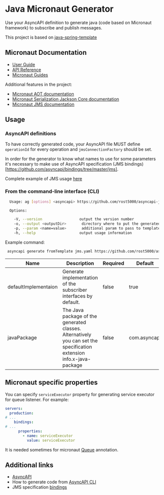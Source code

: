 # Java Micronaut Generator
Use your AsyncAPI definition to generate java (code based on Micronaut framework) to subscribe and publish messages.

This project is based on [java-spring-template](https://github.com/asyncapi/java-spring-template.git)
## Micronaut Documentation

- [User Guide](https://docs.micronaut.io/4.1.0/guide/index.html)
- [API Reference](https://docs.micronaut.io/4.1.0/api/index.html)
- [Micronaut Guides](https://guides.micronaut.io/index.html)

Additional features  in the project:
- [Micronaut AOT documentation](https://micronaut-projects.github.io/micronaut-aot/latest/guide/)
- [Micronaut Serialization Jackson Core documentation](https://micronaut-projects.github.io/micronaut-serialization/latest/guide/)
- [Micronaut JMS documentation](https://micronaut-projects.github.io/micronaut-jms/snapshot/guide/index.html)

## Usage
### AsyncAPI definitions
To have correctly generated code, your AsyncAPI file MUST define `operationId` for every operation and `jmsConnectionFactory` should be set.

In order for the generator to know what names to use for some parameters it's necessary to make use of AsyncAPI specification (JMS bindings)[https://github.com/asyncapi/bindings/tree/master/jms].

Complete example of JMS usage [here](./tests/jms.yaml)
### From the command-line interface (CLI)

```bash
  Usage: ag [options] <asyncapi> https://github.com/rost5000/asyncapi-java-micronaut-template.git

  Options:

    -V, --version                 output the version number
    -o, --output <outputDir>       directory where to put the generated files (defaults to current directory)
    -p, --param <name=value>       additional param to pass to templates
    -h, --help                    output usage information
```
Example command: 
```bash
 asyncapi generate fromTemplate jms.yaml https://github.com/rost5000/asyncapi-java-micronaut-template.git
```

| Name                 | Description                                                                                                          | Required | Default      |
|----------------------|----------------------------------------------------------------------------------------------------------------------|----------|--------------|
| defaultImplementaion | Generate implementation of the subscriber interfaces by default.                                                     | false    | true         |
| javaPackage          | The Java package of the generated classes. Alternatively you can set the specification extension info.x-java-package | false    | com.asyncapi |

## Micronaut specific properties
You can specify `serviceExecutor` property for generating service executor for queue listener. For example:
```yaml
servers:
  production:
# ...
    bindings:
# ...
      properties:
        - name: serviceExecutor
          value: serviceExecutor
```
It is needed sometimes for micronaut [Queue](https://micronaut-projects.github.io/micronaut-jms/1.0.x/api/io/micronaut/jms/annotations/Queue.html#executor--) annotation.
## Additional links
- [AsyncAPI](https://www.asyncapi.com/docs)
- How to generate code from [AsyncAPI CLI](https://www.asyncapi.com/docs/tools/cli/usage#asyncapi-generate)
- JMS specification [bindings](https://github.com/asyncapi/bindings/tree/master/jms)